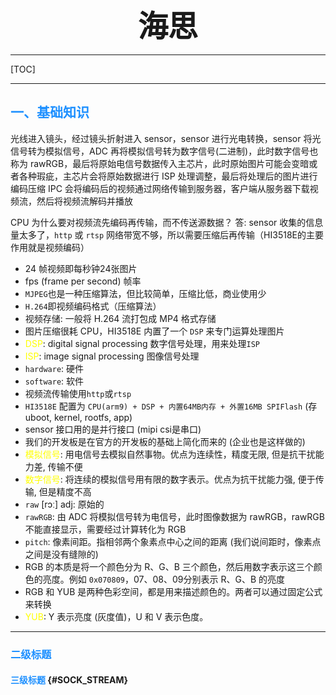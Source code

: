 
<font size="7"><center>**海思**</center></font>

___

[TOC]

___

## <font color="1E90FF">一、基础知识</font>


光线进入镜头，经过镜头折射进入 sensor，sensor 进行光电转换，sensor 将光信号转为模拟信号，ADC 再将模拟信号转为数字信号(二进制)，此时数字信号也称为 rawRGB，最后将原始电信号数据传入主芯片，此时原始图片可能会变暗或者各种瑕疵，主芯片会将原始数据进行 ISP 处理调整，最后将处理后的图片进行编码压缩 IPC 会将编码后的视频通过网络传输到服务器，客户端从服务器下载视频流，然后将视频流解码并播放

CPU 为什么要对视频流先编码再传输，而不传送源数据？
答: sensor 收集的信息量太多了，`http` 或 `rtsp` 网络带宽不够，所以需要压缩后再传输（HI3518E的主要作用就是视频编码）

- 24 帧视频即每秒钟24张图片
- fps (frame per second) 帧率
- `MJPEG`也是一种压缩算法，但比较简单，压缩比低，商业使用少
- `H.264`即视频编码格式（压缩算法）
- 视频存储: 一般将 H.264 流打包成 MP4 格式存储
- 图片压缩很耗 CPU，HI3518E 内置了一个 `DSP` 来专门运算处理图片
- <font color="yellow">DSP</font>: digital signal processing 数字信号处理，用来处理`ISP`
- <font color="yellow">ISP</font>: image signal processing 图像信号处理
- `hardware`: 硬件
- `software`: 软件
- 视频流传输使用`http`或`rtsp`
- `HI3518E` 配置为 `CPU(arm9) + DSP + 内置64MB内存 + 外置16MB SPIFlash` (存 uboot, kernel, rootfs, app)
- sensor 接口用的是并行接口 (mipi csi是串口)
- 我们的开发板是在官方的开发板的基础上简化而来的 (企业也是这样做的)
- <font color="yellow">模拟信号</font>: 用电信号去模拟自然事物。优点为连续性，精度无限, 但是抗干扰能力差, 传输不便
- <font color="yellow">数字信号</font>: 将连续的模拟信号用有限的数字表示。优点为抗干扰能力强, 便于传输, 但是精度不高
- `raw` [rɔː] adj: 原始的
- `rawRGB`: 由 ADC 将模拟信号转为电信号，此时图像数据为 rawRGB，rawRGB不能直接显示，需要经过计算转化为 RGB
- `pitch`: 像素间距。指相邻两个象素点中心之间的距离 (我们说间距时，像素点之间是没有缝隙的)
- RGB 的本质是将一个颜色分为 R、G、B 三个颜色，然后用数字表示这三个颜色的亮度。例如 `0x070809`，07、08、09分别表示 R、G、B 的亮度
- RGB 和 YUB 是两种色彩空间，都是用来描述颜色的。两者可以通过固定公式来转换
- <font color="yellow">YUB</font>: Y 表示亮度 (灰度值)，U 和 V 表示色度。

___






### <font color="1E90FF">二级标题</font>


#### <font color="1E90FF">三级标题</font> {#SOCK_STREAM}


